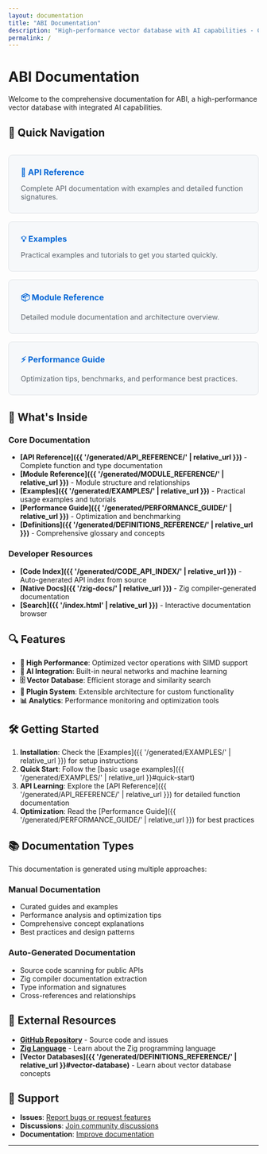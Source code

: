 ```yaml
---
layout: documentation
title: "ABI Documentation"
description: "High-performance vector database with AI capabilities - Complete documentation"
permalink: /
---
```


# ABI Documentation

Welcome to the comprehensive documentation for ABI, a high-performance vector database with integrated AI capabilities.

## 🚀 Quick Navigation

<div class="quick-nav">
  <div class="nav-card">
    <h3><a href="{{ '/generated/API_REFERENCE/' | relative_url }}">📘 API Reference</a></h3>
    <p>Complete API documentation with examples and detailed function signatures.</p>
  </div>

  <div class="nav-card">
    <h3><a href="{{ '/generated/EXAMPLES/' | relative_url }}">💡 Examples</a></h3>
    <p>Practical examples and tutorials to get you started quickly.</p>
  </div>

  <div class="nav-card">
    <h3><a href="{{ '/generated/MODULE_REFERENCE/' | relative_url }}">📦 Module Reference</a></h3>
    <p>Detailed module documentation and architecture overview.</p>
  </div>

  <div class="nav-card">
    <h3><a href="{{ '/generated/PERFORMANCE_GUIDE/' | relative_url }}">⚡ Performance Guide</a></h3>
    <p>Optimization tips, benchmarks, and performance best practices.</p>
  </div>
</div>

## 📖 What's Inside

### Core Documentation
- **[API Reference]({{ '/generated/API_REFERENCE/' | relative_url }})** - Complete function and type documentation
- **[Module Reference]({{ '/generated/MODULE_REFERENCE/' | relative_url }})** - Module structure and relationships
- **[Examples]({{ '/generated/EXAMPLES/' | relative_url }})** - Practical usage examples and tutorials
- **[Performance Guide]({{ '/generated/PERFORMANCE_GUIDE/' | relative_url }})** - Optimization and benchmarking
- **[Definitions]({{ '/generated/DEFINITIONS_REFERENCE/' | relative_url }})** - Comprehensive glossary and concepts

### Developer Resources
- **[Code Index]({{ '/generated/CODE_API_INDEX/' | relative_url }})** - Auto-generated API index from source
- **[Native Docs]({{ '/zig-docs/' | relative_url }})** - Zig compiler-generated documentation
- **[Search]({{ '/index.html' | relative_url }})** - Interactive documentation browser

## 🔍 Features

- **🚄 High Performance**: Optimized vector operations with SIMD support
- **🧠 AI Integration**: Built-in neural networks and machine learning
- **🗄️ Vector Database**: Efficient storage and similarity search
- **🔌 Plugin System**: Extensible architecture for custom functionality
- **📊 Analytics**: Performance monitoring and optimization tools

## 🛠️ Getting Started

1. **Installation**: Check the [Examples]({{ '/generated/EXAMPLES/' | relative_url }}) for setup instructions
2. **Quick Start**: Follow the [basic usage examples]({{ '/generated/EXAMPLES/' | relative_url }}#quick-start)
3. **API Learning**: Explore the [API Reference]({{ '/generated/API_REFERENCE/' | relative_url }}) for detailed function documentation
4. **Optimization**: Read the [Performance Guide]({{ '/generated/PERFORMANCE_GUIDE/' | relative_url }}) for best practices

## 📚 Documentation Types

This documentation is generated using multiple approaches:

### Manual Documentation
- Curated guides and examples
- Performance analysis and optimization tips
- Comprehensive concept explanations
- Best practices and design patterns

### Auto-Generated Documentation
- Source code scanning for public APIs
- Zig compiler documentation extraction
- Type information and signatures
- Cross-references and relationships

## 🔗 External Resources

- **[GitHub Repository](https://github.com/donaldfilimon/abi/)** - Source code and issues
- **[Zig Language](https://ziglang.org/)** - Learn about the Zig programming language
- **[Vector Databases]({{ '/generated/DEFINITIONS_REFERENCE/' | relative_url }}#vector-database)** - Learn about vector database concepts

## 📧 Support

- **Issues**: [Report bugs or request features](https://github.com/donaldfilimon/abi/issues)
- **Discussions**: [Join community discussions](https://github.com/donaldfilimon/abi/discussions)
- **Documentation**: [Improve documentation](https://github.com/donaldfilimon/abi/issues/new?title=Documentation%20Improvement)

---

<style>
.quick-nav {
  display: grid;
  grid-template-columns: repeat(auto-fit, minmax(250px, 1fr));
  gap: 1rem;
  margin: 2rem 0;
}

.nav-card {
  border: 1px solid #e1e4e8;
  border-radius: 8px;
  padding: 1.5rem;
  background: #f6f8fa;
}

.nav-card h3 {
  margin-top: 0;
  margin-bottom: 0.5rem;
}

.nav-card h3 a {
  text-decoration: none;
  color: #0366d6;
}

.nav-card p {
  margin-bottom: 0;
  color: #586069;
  font-size: 0.9rem;
}

@media (prefers-color-scheme: dark) {
  .nav-card {
    border-color: #30363d;
    background: #21262d;
  }
  
  .nav-card h3 a {
    color: #58a6ff;
  }
  
  .nav-card p {
    color: #8b949e;
  }
}
</style>
